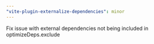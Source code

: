 ```yaml
---
"vite-plugin-externalize-dependencies": minor
---
```


Fix issue with external dependencies not being included in optimizeDeps.exclude
